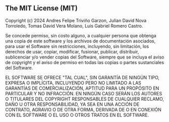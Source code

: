 ## The MIT License (MIT)
Copyright (c) 2024 Andres Felipe Triviño Garzon, Julian David Nova Torroledo, Tomas David Vera Molano, Luis Gabriel Romero Castro.

Se concede permiso, sin costo alguno, a cualquier persona que obtenga una copia
de este software y los archivos de documentación asociados, para usar
el Software sin restricciones, incluyendo, sin limitación, los derechos de usar, copiar,
modificar, fusionar, publicar, distribuir, sublicenciar y/o vender copias del Software,
siempre que se incluya el aviso de copyright y el aviso de permiso en todas las copias o
partes sustanciales del Software.

EL SOFTWARE SE OFRECE "TAL CUAL", SIN GARANTÍA DE NINGÚN TIPO, EXPRESA O IMPLÍCITA,
INCLUYENDO PERO NO LIMITADO A LAS GARANTÍAS DE COMERCIALIZACIÓN, APTITUD PARA UN PROPÓSITO
EN PARTICULAR Y NO INFRACCIÓN. EN NINGÚN CASO SERÁN LOS AUTORES O TITULARES DEL COPYRIGHT
RESPONSABLES DE CUALQUIER RECLAMO, DAÑO U OTRA RESPONSABILIDAD, YA SEA EN UNA ACCIÓN DE
CONTRATO, AGRAVIO O DE OTRA FORMA, DERIVADA DE O EN CONEXIÓN CON EL SOFTWARE O EL USO O
OTROS TRATOS EN EL SOFTWARE.
